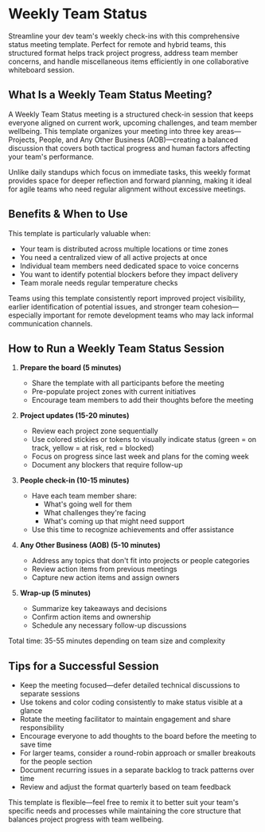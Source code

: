 # Weekly Team Status

Streamline your dev team's weekly check-ins with this comprehensive status meeting template. Perfect for remote and hybrid teams, this structured format helps track project progress, address team member concerns, and handle miscellaneous items efficiently in one collaborative whiteboard session.

## What Is a Weekly Team Status Meeting?

A Weekly Team Status meeting is a structured check-in session that keeps everyone aligned on current work, upcoming challenges, and team member wellbeing. This template organizes your meeting into three key areas—Projects, People, and Any Other Business (AOB)—creating a balanced discussion that covers both tactical progress and human factors affecting your team's performance.

Unlike daily standups which focus on immediate tasks, this weekly format provides space for deeper reflection and forward planning, making it ideal for agile teams who need regular alignment without excessive meetings.

## Benefits & When to Use

This template is particularly valuable when:

- Your team is distributed across multiple locations or time zones
- You need a centralized view of all active projects at once
- Individual team members need dedicated space to voice concerns
- You want to identify potential blockers before they impact delivery
- Team morale needs regular temperature checks

Teams using this template consistently report improved project visibility, earlier identification of potential issues, and stronger team cohesion—especially important for remote development teams who may lack informal communication channels.

## How to Run a Weekly Team Status Session

1. **Prepare the board (5 minutes)**
   - Share the template with all participants before the meeting
   - Pre-populate project zones with current initiatives
   - Encourage team members to add their thoughts before the meeting

2. **Project updates (15-20 minutes)**
   - Review each project zone sequentially
   - Use colored stickies or tokens to visually indicate status (green = on track, yellow = at risk, red = blocked)
   - Focus on progress since last week and plans for the coming week
   - Document any blockers that require follow-up

3. **People check-in (10-15 minutes)**
   - Have each team member share:
     - What's going well for them
     - What challenges they're facing
     - What's coming up that might need support
   - Use this time to recognize achievements and offer assistance

4. **Any Other Business (AOB) (5-10 minutes)**
   - Address any topics that don't fit into projects or people categories
   - Review action items from previous meetings
   - Capture new action items and assign owners

5. **Wrap-up (5 minutes)**
   - Summarize key takeaways and decisions
   - Confirm action items and ownership
   - Schedule any necessary follow-up discussions

Total time: 35-55 minutes depending on team size and complexity

## Tips for a Successful Session

- Keep the meeting focused—defer detailed technical discussions to separate sessions
- Use tokens and color coding consistently to make status visible at a glance
- Rotate the meeting facilitator to maintain engagement and share responsibility
- Encourage everyone to add thoughts to the board before the meeting to save time
- For larger teams, consider a round-robin approach or smaller breakouts for the people section
- Document recurring issues in a separate backlog to track patterns over time
- Review and adjust the format quarterly based on team feedback

This template is flexible—feel free to remix it to better suit your team's specific needs and processes while maintaining the core structure that balances project progress with team wellbeing.